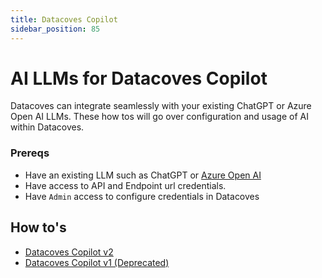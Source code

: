 ```yaml
---
title: Datacoves Copilot
sidebar_position: 85
---
```

# AI LLMs for Datacoves Copilot
Datacoves can integrate seamlessly with your existing ChatGPT or Azure Open AI LLMs. These how tos will go over configuration and usage of AI within Datacoves.

### Prereqs
- Have an existing LLM such as ChatGPT or [Azure Open AI](https://learn.microsoft.com/en-us/azure/ai-services/openai/assistants-quickstart?tabs=command-line%2Ckeyless%2Ctypescript-keyless&pivots=ai-foundry-portal)
- Have access to API and Endpoint url credentials.
- Have `Admin` access to configure credentials in Datacoves

## How to's

- [Datacoves Copilot v2](./v2.md)
- [Datacoves Copilot v1 (Deprecated)](./v1.md)
